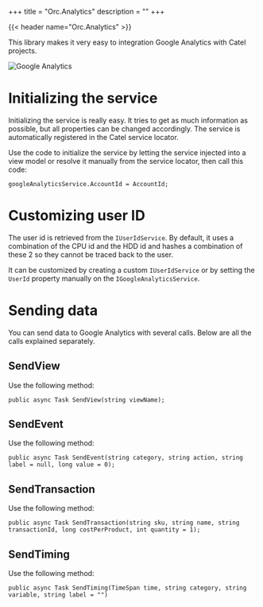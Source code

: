 +++
title = "Orc.Analytics" 
description = ""
+++

{{< header name="Orc.Analytics" >}}

This library makes it very easy to integration Google Analytics with Catel projects.

![Google Analytics](../images/orc.analytics/google_analytics.png)

# Initializing the service

Initializing the service is really easy. It tries to get as much information as possible, but all properties can be changed accordingly. The service is automatically registered in the Catel service locator. 

Use the code to initialize the service by letting the service injected into a view model or resolve it manually from the service locator, then call this code:

```
googleAnalyticsService.AccountId = AccountId;
```

# Customizing user ID

The user id is retrieved from the `IUserIdService`. By default, it uses a combination of the CPU id and the HDD id and hashes a combination of these 2 so they cannot be traced back to the user.

It can be customized by creating a custom `IUserIdService` or by setting the `UserId` property manually on the `IGoogleAnalyticsService`.

# Sending data

You can send data to Google Analytics with several calls. Below are all the calls explained separately.

## SendView

Use the following method:

```
public async Task SendView(string viewName);
```

## SendEvent

Use the following method:

```
public async Task SendEvent(string category, string action, string label = null, long value = 0);
```

## SendTransaction

Use the following method:

```
public async Task SendTransaction(string sku, string name, string transactionId, long costPerProduct, int quantity = 1);
```

## SendTiming

Use the following method:

```
public async Task SendTiming(TimeSpan time, string category, string variable, string label = "")
```